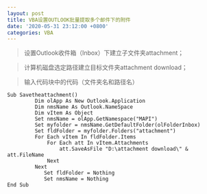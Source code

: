 ```yaml
---
layout: post
title: VBA设置OUTLOOK批量提取多个邮件下的附件
date: '2020-05-31 23:12:00 +0800'
categories: VBA
---
```


>设置Outlook收件箱（Inbox）下建立子文件夹attachment；

>计算机磁盘选定路径建立目标文件夹attachment download；

>输入代码块中的代码（文件夹名和路径名）

````YMAL
Sub Savetheattachment()
         Dim olApp As New Outlook.Application
         Dim nmsName As Outlook.NameSpace
         Dim vItem As Object
         Set nmsName = olApp.GetNamespace("MAPI")
         Set myfolder = nmsName.GetDefaultFolder(olFolderInbox)
         Set fldFolder = myfolder.Folders("attachment")
         For Each vItem In fldFolder.Items
             For Each att In vItem.Attachments
                 att.SaveAsFile "D:\attachment download\" & att.FileName
             Next
         Next
            Set fldFolder = Nothing
            Set nmsName = Nothing
End Sub
````
